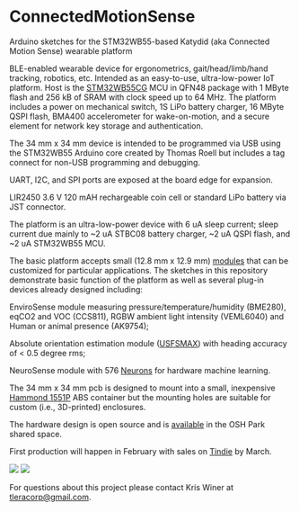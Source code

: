 # ConnectedMotionSense
Arduino sketches for the STM32WB55-based Katydid (aka Connected Motion Sense) wearable platform

BLE-enabled wearable device for ergonometrics, gait/head/limb/hand tracking, robotics, etc. Intended as an easy-to-use, ultra-low-power IoT platform. Host is the [STM32WB55CG](https://www.st.com/en/microcontrollers-microprocessors/stm32wb55cg.html) MCU in QFN48 package with 1 MByte flash and 256 kB of SRAM with clock speed up to 64 MHz. The platform includes a power on mechanical switch, 1S LiPo battery charger, 16 MByte QSPI flash, BMA400 accelerometer for wake-on-motion, and a secure element for network key storage and authentication. 

The 34 mm x 34 mm device is intended to be programmed via USB using the STM32WB55 Arduino core created by Thomas Roell but includes a tag connect for non-USB programming and debugging. 

UART, I2C, and SPI ports are exposed at the board edge for expansion.

LIR2450 3.6 V 120  mAH rechargeable coin cell or standard LiPo battery via JST connector.

The platform is an ultra-low-power device with 6 uA sleep current; sleep current due mainly to ~2 uA STBC08 battery charger, ~2 uA QSPI flash, and ~2 uA STM32WB55 MCU.

The basic platform accepts small (12.8 mm x 12.9 mm) [modules](https://oshpark.com/shared_projects/DgFZd3nx) that can be customized for particular applications. The sketches in this repository demonstrate basic function of the platform as well as several plug-in devices already designed including:

EnviroSense module measuring pressure/temperature/humidity (BME280), eqCO2 and VOC (CCS811), RGBW ambient light intensity (VEML6040) and Human or animal presence (AK9754); 

Absolute orientation estimation module ([USFSMAX](https://hackaday.io/project/160283-max32660-motion-co-processor/log/182097-max32660-motion-coprocessor-mmc5983ma-low-noise-magnetometer-results)) with heading accuracy of < 0.5 degree rms;

NeuroSense module with 576 [Neurons](http://www.theneuromorphic.com/nm500/) for hardware machine learning.

The 34 mm x 34 mm pcb is designed to mount into a small, inexpensive [Hammond 1551P](https://www.hammfg.com/part/1551PTBU?referer=742) ABS container but the mounting holes are suitable for custom (i.e., 3D-printed) enclosures.

The hardware design is open source and is [available](https://oshpark.com/shared_projects/0gf14yL3) in the OSH Park shared space.

First production will happen in February with sales on [Tindie](https://www.tindie.com/stores/tleracorp/) by March.

![](https://user-images.githubusercontent.com/6698410/105618550-6cb54600-5d9d-11eb-872f-713a82b0caf6.jpg)
![](https://user-images.githubusercontent.com/6698410/105618544-4f807780-5d9d-11eb-927c-1f55176702c0.jpg)

 For questions about this project please contact Kris Winer at tleracorp@gmail.com.
